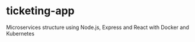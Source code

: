 # ticketing-app
Microservices structure using Node.js, Express and React with Docker and Kubernetes  
